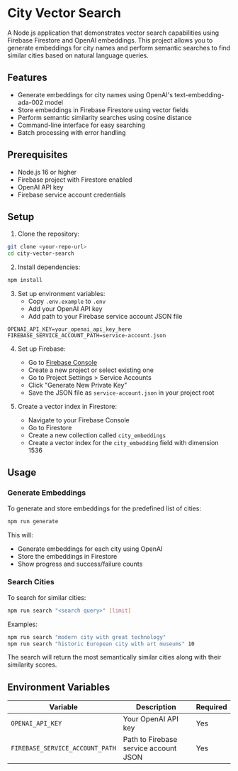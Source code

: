 # City Vector Search

A Node.js application that demonstrates vector search capabilities using Firebase Firestore and OpenAI embeddings. This project allows you to generate embeddings for city names and perform semantic searches to find similar cities based on natural language queries.

## Features

- Generate embeddings for city names using OpenAI's text-embedding-ada-002 model
- Store embeddings in Firebase Firestore using vector fields
- Perform semantic similarity searches using cosine distance
- Command-line interface for easy searching
- Batch processing with error handling

## Prerequisites

- Node.js 16 or higher
- Firebase project with Firestore enabled
- OpenAI API key
- Firebase service account credentials

## Setup

1. Clone the repository:

```bash
git clone <your-repo-url>
cd city-vector-search
```

2. Install dependencies:

```bash
npm install
```

3. Set up environment variables:
   - Copy `.env.example` to `.env`
   - Add your OpenAI API key
   - Add path to your Firebase service account JSON file

```env
OPENAI_API_KEY=your_openai_api_key_here
FIREBASE_SERVICE_ACCOUNT_PATH=service-account.json
```

4. Set up Firebase:

   - Go to [Firebase Console](https://console.firebase.google.com/)
   - Create a new project or select existing one
   - Go to Project Settings > Service Accounts
   - Click "Generate New Private Key"
   - Save the JSON file as `service-account.json` in your project root

5. Create a vector index in Firestore:
   - Navigate to your Firebase Console
   - Go to Firestore
   - Create a new collection called `city_embeddings`
   - Create a vector index for the `city_embedding` field with dimension 1536

## Usage

### Generate Embeddings

To generate and store embeddings for the predefined list of cities:

```bash
npm run generate
```

This will:

- Generate embeddings for each city using OpenAI
- Store the embeddings in Firestore
- Show progress and success/failure counts

### Search Cities

To search for similar cities:

```bash
npm run search "<search query>" [limit]
```

Examples:

```bash
npm run search "modern city with great technology"
npm run search "historic European city with art museums" 10
```

The search will return the most semantically similar cities along with their similarity scores.

## Environment Variables

| Variable                        | Description                           | Required |
| ------------------------------- | ------------------------------------- | -------- |
| `OPENAI_API_KEY`                | Your OpenAI API key                   | Yes      |
| `FIREBASE_SERVICE_ACCOUNT_PATH` | Path to Firebase service account JSON | Yes      |
